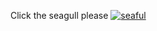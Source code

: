 Click the seagull please
[![seaful](https://ichef.bbci.co.uk/news/976/cpsprodpb/92F7/production/_101232673_angry.jpg)](https://onani.xyz/fun)

